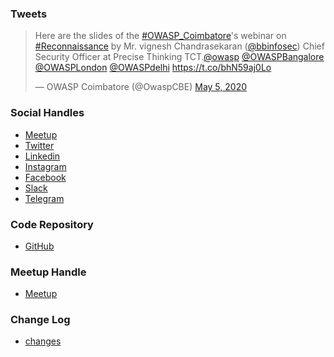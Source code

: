 ### Tweets

<div class="center">
<blockquote class="twitter-tweet"><p lang="en" dir="ltr">Here are the slides of the <a href="https://twitter.com/hashtag/OWASP_Coimbatore?src=hash&amp;ref_src=twsrc%5Etfw">#OWASP_Coimbatore</a>&#39;s webinar on <a href="https://twitter.com/hashtag/Reconnaissance?src=hash&amp;ref_src=twsrc%5Etfw">#Reconnaissance</a> by Mr. vignesh Chandrasekaran (<a href="https://twitter.com/bbinfosec?ref_src=twsrc%5Etfw">@bbinfosec</a>) Chief Security Officer at Precise Thinking TCT.<a href="https://twitter.com/owasp?ref_src=twsrc%5Etfw">@owasp</a> <a href="https://twitter.com/OWASPBangalore?ref_src=twsrc%5Etfw">@OWASPBangalore</a> <a href="https://twitter.com/OWASPLondon?ref_src=twsrc%5Etfw">@OWASPLondon</a> <a href="https://twitter.com/OWASPdelhi?ref_src=twsrc%5Etfw">@OWASPdelhi</a> <a href="https://t.co/bhN59aj0Lo">https://t.co/bhN59aj0Lo</a></p>&mdash; OWASP Coimbatore (@OwaspCBE) <a href="https://twitter.com/OwaspCBE/status/1257523703857831937?ref_src=twsrc%5Etfw">May 5, 2020</a></blockquote> 

</div>

### Social Handles

* [Meetup](https://www.meetup.com/owasp-coimbatore-meetup-group/)
* [Twitter](https://twitter.com/OwaspCBE?lang=en)
* [Linkedin](https://www.linkedin.com/company/owasp-coimbatore)
* [Instagram](https://www.instagram.com/owaspcoimbatore/)
* [Facebook](https://www.facebook.com/owaspcoimbatore/)
* [Slack](https://join.slack.com/t/owaspcoimbatore/shared_invite/zt-dzjz7u5t-4Nab~nJKCn7cHkTKY_wu7A)
* [Telegram](https://t.me/joinchat/AAAAAEf26WPpZcPe7B3mRw)

### Code Repository
* [GitHub](https://github.com/OWASP/www-chapter-coimbatore)

### Meetup Handle
* [Meetup](https://www.meetup.com/owasp-coimbatore-meetup-group)

### Change Log
* [changes](https://github.com/OWASP/www-chapter-coimbatore/commits/master)
